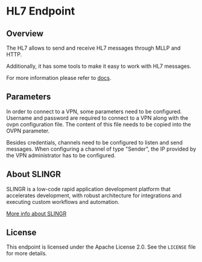 # HL7 Endpoint

## Overview

The HL7 allows to send and receive HL7 messages through MLLP and HTTP.

Additionally, it has some tools to make it easy to work with HL7 messages.

For more information please refer to [docs](https://slingr-stack.github.io/platform/endpoints_hl7.html).

## Parameters

In order to connect to a VPN, some parameters need to be configured. Username and password are required to connect to a VPN along with the ovpn configuration file. The content of this file needs to be copied into the OVPN parameter.

Besides credentials, channels need to be configured to listen and send messages. When configuring a channel of type "Sender", the IP provided by the VPN administrator has to be configured.

## About SLINGR

SLINGR is a low-code rapid application development platform that accelerates development, with robust architecture for integrations and executing custom workflows and automation.

[More info about SLINGR](https://slingr.io)

## License

This endpoint is licensed under the Apache License 2.0. See the `LICENSE` file for more details.



